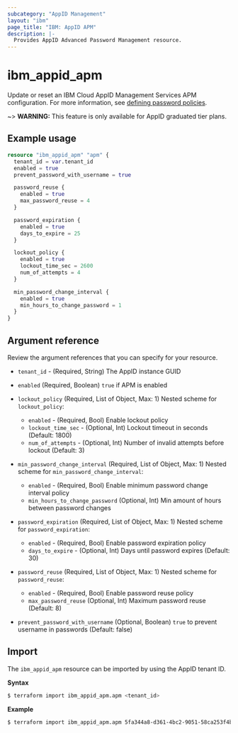 ```yaml
---
subcategory: "AppID Management"
layout: "ibm"
page_title: "IBM: AppID APM"
description: |-
  Provides AppID Advanced Password Management resource.
---
```


# ibm_appid_apm

Update or reset an IBM Cloud AppID Management Services APM configuration. For more information, see [defining password policies](https://cloud.ibm.com/docs/appid?topic=appid-cd-strength).

~> **WARNING:** This feature is only available for AppID graduated tier plans.

## Example usage

```terraform
resource "ibm_appid_apm" "apm" {
  tenant_id = var.tenant_id
  enabled = true
  prevent_password_with_username = true

  password_reuse {
    enabled = true
    max_password_reuse = 4
  }

  password_expiration {
    enabled = true
    days_to_expire = 25
  }

  lockout_policy {
    enabled = true
    lockout_time_sec = 2600
    num_of_attempts = 4
  }

  min_password_change_interval {
    enabled = true
    min_hours_to_change_password = 1
  }
}
```

## Argument reference
Review the argument references that you can specify for your resource.

- `tenant_id` - (Required, String) The AppID instance GUID
- `enabled` (Required, Boolean) `true` if APM is enabled
- `lockout_policy` (Required, List of Object, Max: 1)
  Nested scheme for `lockout_policy`:
    - `enabled` - (Required, Bool) Enable lockout policy
    - `lockout_time_sec` - (Optional, Int) Lockout timeout in seconds (Default: 1800)
    - `num_of_attempts` - (Optional, Int) Number of invalid attempts before lockout (Default: 3)

- `min_password_change_interval` (Required, List of Object, Max: 1)
  Nested scheme for `min_password_change_interval`:
    - `enabled` - (Required, Bool) Enable minimum password change interval policy
    - `min_hours_to_change_password` (Optional, Int) Min amount of hours between password changes

- `password_expiration` (Required, List of Object, Max: 1)
  Nested scheme for `password_expiration`:
    - `enabled` - (Required, Bool) Enable password expiration policy
    - `days_to_expire` - (Optional, Int) Days until password expires (Default: 30)

- `password_reuse` (Required, List of Object, Max: 1)
  Nested scheme for `password_reuse`:
    - `enabled` - (Required, Bool) Enable password reuse policy
    - `max_password_reuse` (Optional, Int) Maximum password reuse (Default: 8)

- `prevent_password_with_username` (Optional, Boolean) `true` to prevent username in passwords (Default: false)


## Import

The `ibm_appid_apm` resource can be imported by using the AppID tenant ID.

**Syntax**

```bash
$ terraform import ibm_appid_apm.apm <tenant_id>
```
**Example**

```bash
$ terraform import ibm_appid_apm.apm 5fa344a8-d361-4bc2-9051-58ca253f4b2b
```

